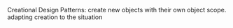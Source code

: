 Creational Design Patterns:
create new objects with their own object scope.
adapting creation to the situation